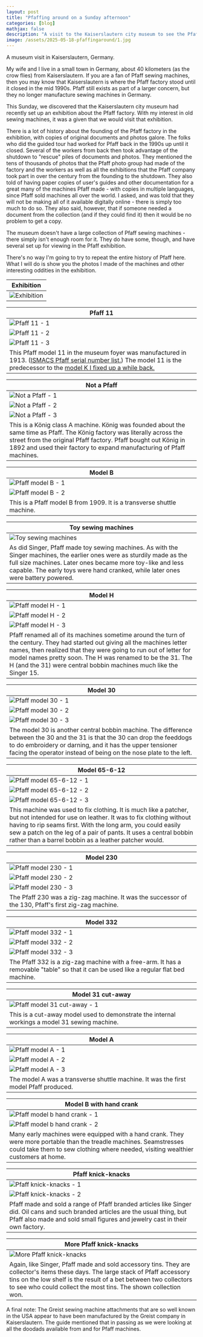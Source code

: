 ```yaml
---
layout: post
title: "Pfaffing around on a Sunday afternoon"
categories: [blog]
mathjax: false
description: "A visit to the Kaiserslautern city museum to see the Pfaff exhibition."
image: /assets/2025-05-18-pfaffingaround/1.jpg
---
```

A museum visit in Kaiserslautern, Germany.

My wife and I live in a small town in Germany, about 40 kilometers (as the crow flies) from Kaiserslautern.  If you are a fan of Pfaff sewing machines, then you may know that Kaiserslautern is where the Pfaff factory stood until it closed in the mid 1990s.  Pfaff still exists as part of a larger concern, but they no longer manufacture sewing machines in Germany.

This Sunday, we discovered that the Kaiserslautern city museum had recently set up an exhibition about the Pfaff factory.  With my interest in old sewing machines, it was a given that we would visit that exhibition.

There is a lot of history about the founding of the Pfaff factory in the exhibition, with copies of original documents and photos galore.  The folks who did the guided tour had worked for Pfaff back in the 1990s up until it closed.  Several of the workers from back then took advantage of the shutdown to "rescue" piles of documents and photos.  They mentioned the tens of thousands of photos that the Pfaff photo group had made of the factory and the workers as well as all the exhibitions that the Pfaff company took part in over the century from the founding to the shutdown.  They also told of having paper copies of user's guides and other documentation for a great many of the machines  Pfaff made - with copies in multiple languages, since Pfaff sold machines all over the world.  I asked, and was told that they will not be making all of it available digitally online - there is simply too much to do so.  They also said, however, that if someone needed a document from the collection (and if they could find it) then it would be no problem to get a copy.

The museum doesn't have a large collection of Pfaff sewing machines - there simply isn't enough room for it.  They do have some, though, and have several set up for viewing in the Pfaff exhibition.

There's no way I'm going to try to repeat the entire history of Pfaff here.  What I will do is show you the photos I made of the machines and other interesting oddities in the exhibition.

|Exhibition|
|----------|
|![Exhibition](/assets/2025-05-18-pfaffingaround/1.jpg)|

|Pfaff 11|
|--------|
|![Pfaff 11 - 1](/assets/2025-05-18-pfaffingaround/2.jpg)|
|![Pfaff 11 - 2](/assets/2025-05-18-pfaffingaround/3.jpg)|
|![Pfaff 11 - 3](/assets/2025-05-18-pfaffingaround/4.jpg)|
|This Pfaff model 11 in the museum foyer was manufactured in 1913. ([ISMACS Pfaff serial number list.](https://ismacs.net/pfaff/pfaff_manufacture_dates.html)) The model 11 is the predecessor to the [model K I fixed up a while back.](pfaff-k-toc)|

|Not a Pfaff|
|-----------|
|![Not a Pfaff - 1](/assets/2025-05-18-pfaffingaround/5.jpg)|
|![Not a Pfaff - 2](/assets/2025-05-18-pfaffingaround/5a.jpg)|
|![Not a Pfaff - 3](/assets/2025-05-18-pfaffingaround/5b.jpg)|
|This is a König class A machine.  König was founded about the same time as Pfaff. The König factory was literally across the street from the original Pfaff factory. Pfaff bought out König in 1892 and used their factory to expand manufacturing of Pfaff machines.|

|Model B|
|-------------|
|![Pfaff model B - 1](/assets/2025-05-18-pfaffingaround/6.jpg)|
|![Pfaff model B - 2](/assets/2025-05-18-pfaffingaround/6a.jpg)|
|This is a Pfaff model B from 1909.  It is a transverse shuttle machine.|

|Toy sewing machines|
|-------------------|
|![Toy sewing machines](/assets/2025-05-18-pfaffingaround/7.jpg)|
|As did Singer, Pfaff made toy sewing machines.  As with the Singer machines, the earlier ones were as sturdily made as the full size machines.  Later ones became more toy-like and less capable.  The early toys were hand cranked, while later ones were battery powered.|

|Model H|
|-------|
|![Pfaff model H - 1](/assets/2025-05-18-pfaffingaround/8.jpg)|
|![Pfaff model H - 2](/assets/2025-05-18-pfaffingaround/8a.jpg)|
|![Pfaff model H - 3](/assets/2025-05-18-pfaffingaround/8b.jpg)|
|Pfaff renamed all of its machines sometime around the turn of the century.  They had started out giving all the machines letter names, then realized that they were going to run out of letter for model names pretty soon. The H was renamed to be the 31.  The H (and the 31) were central bobbin machines much like the Singer 15.|

|Model 30|
|--------|
|![Pfaff model 30 - 1](/assets/2025-05-18-pfaffingaround/9.jpg)|
|![Pfaff model 30 - 2](/assets/2025-05-18-pfaffingaround/9a.jpg)|
|![Pfaff model 30 - 3](/assets/2025-05-18-pfaffingaround/9b.jpg)|
|The model 30 is another central bobbin machine. The difference between the 30 and the 31 is that the 30 can drop the feeddogs to do embroidery or darning, and it has the upper tensioner facing the operator instead of being on the nose plate to the left.|

|Model 65-6-12|
|-------------|
|![Pfaff model 65-6-12 - 1](/assets/2025-05-18-pfaffingaround/10.jpg)|
|![Pfaff model 65-6-12 - 2](/assets/2025-05-18-pfaffingaround/10a.jpg)|
|![Pfaff model 65-6-12 - 3](/assets/2025-05-18-pfaffingaround/10b.jpg)|
|This machine was used to fix clothing.  It is much like a patcher, but not intended for use on leather.  It was to fix clothing without having to rip seams first.  With the long arm, you could easily sew a patch on the leg of a pair of pants.  It uses a central bobbin rather than a barrel bobbin as a leather patcher would.|

|Model 230|
|---------|
|![Pfaff model 230 - 1](/assets/2025-05-18-pfaffingaround/11.jpg)|
|![Pfaff model 230 - 2](/assets/2025-05-18-pfaffingaround/11a.jpg)|
|![Pfaff model 230 - 3](/assets/2025-05-18-pfaffingaround/11b.jpg)|
|The Pfaff 230 was a zig-zag machine.  It was the successor of the 130, Pfaff's first zig-zag machine.|

|Model 332|
|---------|
|![Pfaff model 332 - 1](/assets/2025-05-18-pfaffingaround/12.jpg)|
|![Pfaff model 332 - 2](/assets/2025-05-18-pfaffingaround/12a.jpg)|
|![Pfaff model 332 - 3](/assets/2025-05-18-pfaffingaround/12b.jpg)|
|The Pfaff 332 is a zig-zag machine with a free-arm. It has a removable "table" so that it can be used like a regular flat bed machine.|

|Model 31 cut-away|
|-----------------|
|![Pfaff model 31 cut-away - 1](/assets/2025-05-18-pfaffingaround/13.jpg)|
|This is a cut-away model used to demonstrate the internal workings a model 31 sewing machine.|

|Model A|
|---------|
|![Pfaff model A - 1](/assets/2025-05-18-pfaffingaround/14.jpg)|
|![Pfaff model A - 2](/assets/2025-05-18-pfaffingaround/14a.jpg)|
|![Pfaff model A - 3](/assets/2025-05-18-pfaffingaround/14b.jpg)|
|The model A was a transverse shuttle machine.  It was the first model Pfaff produced.|

|Model B with hand crank|
|-----------------------|
|![Pfaff model b hand crank - 1](/assets/2025-05-18-pfaffingaround/15.jpg)|
|![Pfaff model b hand crank - 2](/assets/2025-05-18-pfaffingaround/15a.jpg)|
|Many early machines were equipped with a hand crank.  They were more portable than the treadle machines. Seamstresses could take them to sew clothing where needed, visiting wealthier customers at home.|

|Pfaff knick-knacks|
|------------------|
|![Pfaff knick-knacks - 1](/assets/2025-05-18-pfaffingaround/16.jpg)|
|![Pfaff knick-knacks - 2](/assets/2025-05-18-pfaffingaround/16a.jpg)|
|Pfaff made and sold a range of Pfaff branded articles like Singer did. Oil cans and such branded articles are the usual thing, but Pfaff also made and sold small figures and jewelry cast in their own factory.|

|More Pfaff knick-knacks|
|-----------------------|
|![More Pfaff knick-knacks](/assets/2025-05-18-pfaffingaround/17.jpg)|
|Again, like Singer, Pfaff made and sold accessory tins.  They are collector's items these days.  The large stack of Pfaff accessory tins on the low shelf is the result of a bet between two collectors to see who could collect the most tins.  The shown collection won.|

A final note:  The Greist sewing machine attachments that are so well known in the USA appear to have been manufactured by the Greist company in Kaiserslautern.  The guide mentioned that in passing as we were looking at all the doodads available from and for Pfaff machines.







